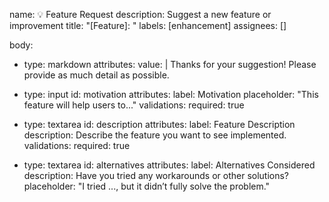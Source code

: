 name: 💡 Feature Request
description: Suggest a new feature or improvement
title: "[Feature]: "
labels: [enhancement]
assignees: []

body:
  - type: markdown
    attributes:
      value: |
        Thanks for your suggestion! Please provide as much detail as possible.

  - type: input
    id: motivation
    attributes:
      label: Motivation
      placeholder: "This feature will help users to..."
    validations:
      required: true

  - type: textarea
    id: description
    attributes:
      label: Feature Description
      description: Describe the feature you want to see implemented.
    validations:
      required: true

  - type: textarea
    id: alternatives
    attributes:
      label: Alternatives Considered
      description: Have you tried any workarounds or other solutions?
      placeholder: "I tried ..., but it didn’t fully solve the problem."
